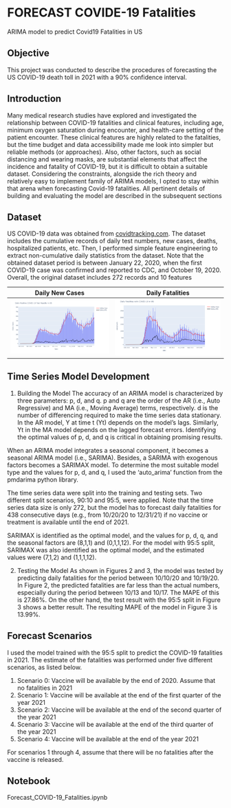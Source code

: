 # FORECAST COVIDE-19 Fatalities
ARIMA model to predict Covid19 Fatalities in US

## Objective
This project was conducted to describe the procedures of forecasting the US COVID-19 death toll in 2021 with a 90% confidence interval. 

## Introduction
Many medical research studies have explored and investigated the relationship between COVID-19 fatalities and clinical features, including age, minimum oxygen saturation during encounter, and health-care setting of the patient encounter. These clinical features are highly related to the fatalities, but the time budget and data accessibility made me look into simpler but reliable methods (or approaches). Also, other factors, such as social distancing and wearing masks, are substantial elements that affect the incidence and fatality of COVID-19, but it is difficult to obtain a suitable dataset. Considering the constraints, alongside the rich theory and relatively easy to implement family of ARIMA models, I opted to stay within that arena when forecasting Covid-19 fatalities. All pertinent details of building and evaluating the model are described in the subsequent sections

## Dataset
US COVID-19 data was obtained from [covidtracking.com](covidtracking.com). The dataset includes the cumulative records of daily test numbers, new cases, deaths, hospitalized patients, etc. Then, I performed simple feature engineering to extract non-cumulative daily statistics from the dataset. Note that the obtained dataset period is between January 22, 2020, when the first COVID-19 case was confirmed and reported to CDC, and October 19, 2020. Overall, the original dataset includes 272 records and 10 features

Daily New Cases                                    |  Daily Fatalities
:-------------------------------------------------:|:-------------------------------------------------------:
![Daily New Cases](./COVID-19_Daily_New_Case.png)  |  ![Daily Fatalities](./COVID-19_Daily_Fatalities.png)

## Time Series Model Development

1)	Building the Model
The accuracy of an ARIMA model is characterized by three parameters: p, d, and q. p and q are the order of the AR (i.e., Auto Regressive) and MA (i.e., Moving Average) terms, respectively. d is the number of differencing required to make the time series data stationary. In the AR model, Y at time t (Yt) depends on the model’s lags. Similarly, Yt in the MA model depends on the lagged forecast errors. Identifying the optimal values of p, d, and q is critical in obtaining promising results.  

When an ARIMA model integrates a seasonal component, it becomes a seasonal ARIMA model (i.e., SARIMA). Besides, a SARIMA with exogenous factors becomes a SARIMAX model. To determine the most suitable model type and the values for p, d, and q, I used the ‘auto_arima’ function from the pmdarima python library. 

The time series data were split into the training and testing sets. Two different split scenarios, 90:10 and 95:5, were applied. Note that the time series data size is only 272, but the model has to forecast daily fatalities for 438 consecutive days (e.g., from 10/20/20 to 12/31/21) if no vaccine or treatment is available until the end of 2021. 

SARIMAX is identified as the optimal model, and the values for p, d, q, and the seasonal factors are (8,1,1) and (0,1,1,12). For the model with 95:5 split, SARIMAX was also identified as the optimal model, and the estimated values were (7,1,2) and (1,1,1,12).
  
2)	Testing the Model
As shown in Figures 2 and 3, the model was tested by predicting daily fatalities for the period between 10/10/20 and 10/19/20. In Figure 2, the predicted fatalities are far less than the actual numbers, especially during the period between 10/13 and 10/17.  The MAPE of this is 27.86%. On the other hand, the test result with the 95:5 split in Figure 3 shows a better result. The resulting MAPE of the model in Figure 3 is 13.99%.

## Forecast Scenarios
I used the model trained with the 95:5 split to predict the COVID-19 fatalities in 2021. The estimate of the fatalities was performed under five different scenarios, as listed below.

1.	Scenario 0: Vaccine will be available by the end of 2020. Assume that no fatalities in 2021  
2.	Scenario 1: Vaccine will be available at the end of the first quarter of the year 2021
3.	Scenario 2: Vaccine will be available at the end of the second quarter of the year 2021
4.	Scenario 3: Vaccine will be available at the end of the third quarter of the year 2021
5.	Scenario 4: Vaccine will be available at the end of the year 2021

For scenarios 1 through 4, assume that there will be no fatalities after the vaccine is released. 

## Notebook
Forecast_COVID-19_Fatalities.ipynb
